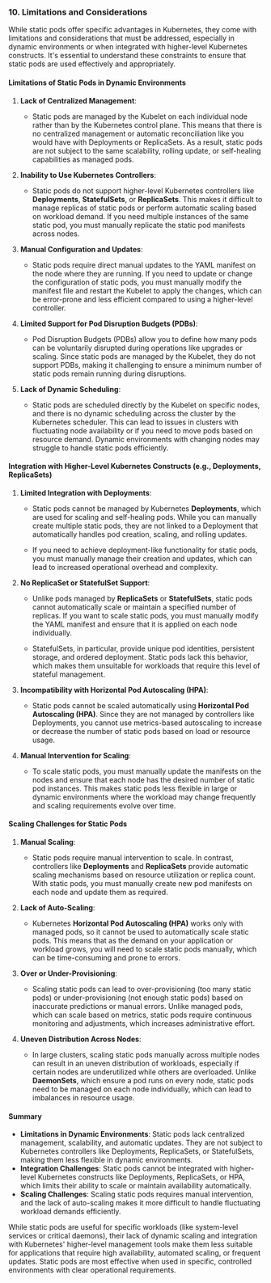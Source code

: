 ### **10. Limitations and Considerations**

While static pods offer specific advantages in Kubernetes, they come with limitations and considerations that must be addressed, especially in dynamic environments or when integrated with higher-level Kubernetes constructs. It's essential to understand these constraints to ensure that static pods are used effectively and appropriately.

#### **Limitations of Static Pods in Dynamic Environments**

1. **Lack of Centralized Management**:
   - Static pods are managed by the Kubelet on each individual node rather than by the Kubernetes control plane. This means that there is no centralized management or automatic reconciliation like you would have with Deployments or ReplicaSets. As a result, static pods are not subject to the same scalability, rolling update, or self-healing capabilities as managed pods.
   
2. **Inability to Use Kubernetes Controllers**:
   - Static pods do not support higher-level Kubernetes controllers like **Deployments**, **StatefulSets**, or **ReplicaSets**. This makes it difficult to manage replicas of static pods or perform automatic scaling based on workload demand. If you need multiple instances of the same static pod, you must manually replicate the static pod manifests across nodes.

3. **Manual Configuration and Updates**:
   - Static pods require direct manual updates to the YAML manifest on the node where they are running. If you need to update or change the configuration of static pods, you must manually modify the manifest file and restart the Kubelet to apply the changes, which can be error-prone and less efficient compared to using a higher-level controller.

4. **Limited Support for Pod Disruption Budgets (PDBs)**:
   - Pod Disruption Budgets (PDBs) allow you to define how many pods can be voluntarily disrupted during operations like upgrades or scaling. Since static pods are managed by the Kubelet, they do not support PDBs, making it challenging to ensure a minimum number of static pods remain running during disruptions.

5. **Lack of Dynamic Scheduling**:
   - Static pods are scheduled directly by the Kubelet on specific nodes, and there is no dynamic scheduling across the cluster by the Kubernetes scheduler. This can lead to issues in clusters with fluctuating node availability or if you need to move pods based on resource demand. Dynamic environments with changing nodes may struggle to handle static pods efficiently.

#### **Integration with Higher-Level Kubernetes Constructs (e.g., Deployments, ReplicaSets)**

1. **Limited Integration with Deployments**:
   - Static pods cannot be managed by Kubernetes **Deployments**, which are used for scaling and self-healing pods. While you can manually create multiple static pods, they are not linked to a Deployment that automatically handles pod creation, scaling, and rolling updates.
   
   - If you need to achieve deployment-like functionality for static pods, you must manually manage their creation and updates, which can lead to increased operational overhead and complexity.

2. **No ReplicaSet or StatefulSet Support**:
   - Unlike pods managed by **ReplicaSets** or **StatefulSets**, static pods cannot automatically scale or maintain a specified number of replicas. If you want to scale static pods, you must manually modify the YAML manifest and ensure that it is applied on each node individually.
   
   - StatefulSets, in particular, provide unique pod identities, persistent storage, and ordered deployment. Static pods lack this behavior, which makes them unsuitable for workloads that require this level of stateful management.

3. **Incompatibility with Horizontal Pod Autoscaling (HPA)**:
   - Static pods cannot be scaled automatically using **Horizontal Pod Autoscaling (HPA)**. Since they are not managed by controllers like Deployments, you cannot use metrics-based autoscaling to increase or decrease the number of static pods based on load or resource usage.

4. **Manual Intervention for Scaling**:
   - To scale static pods, you must manually update the manifests on the nodes and ensure that each node has the desired number of static pod instances. This makes static pods less flexible in large or dynamic environments where the workload may change frequently and scaling requirements evolve over time.

#### **Scaling Challenges for Static Pods**

1. **Manual Scaling**:
   - Static pods require manual intervention to scale. In contrast, controllers like **Deployments** and **ReplicaSets** provide automatic scaling mechanisms based on resource utilization or replica count. With static pods, you must manually create new pod manifests on each node and update them as required.
   
2. **Lack of Auto-Scaling**:
   - Kubernetes **Horizontal Pod Autoscaling (HPA)** works only with managed pods, so it cannot be used to automatically scale static pods. This means that as the demand on your application or workload grows, you will need to scale static pods manually, which can be time-consuming and prone to errors.

3. **Over or Under-Provisioning**:
   - Scaling static pods can lead to over-provisioning (too many static pods) or under-provisioning (not enough static pods) based on inaccurate predictions or manual errors. Unlike managed pods, which can scale based on metrics, static pods require continuous monitoring and adjustments, which increases administrative effort.

4. **Uneven Distribution Across Nodes**:
   - In large clusters, scaling static pods manually across multiple nodes can result in an uneven distribution of workloads, especially if certain nodes are underutilized while others are overloaded. Unlike **DaemonSets**, which ensure a pod runs on every node, static pods need to be managed on each node individually, which can lead to imbalances in resource usage.

#### **Summary**

- **Limitations in Dynamic Environments**: Static pods lack centralized management, scalability, and automatic updates. They are not subject to Kubernetes controllers like Deployments, ReplicaSets, or StatefulSets, making them less flexible in dynamic environments.
- **Integration Challenges**: Static pods cannot be integrated with higher-level Kubernetes constructs like Deployments, ReplicaSets, or HPA, which limits their ability to scale or maintain availability automatically.
- **Scaling Challenges**: Scaling static pods requires manual intervention, and the lack of auto-scaling makes it more difficult to handle fluctuating workload demands efficiently.

While static pods are useful for specific workloads (like system-level services or critical daemons), their lack of dynamic scaling and integration with Kubernetes' higher-level management tools make them less suitable for applications that require high availability, automated scaling, or frequent updates. Static pods are most effective when used in specific, controlled environments with clear operational requirements.